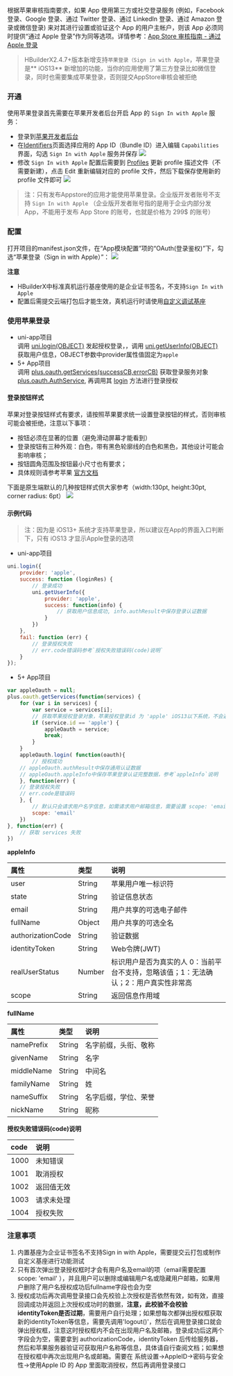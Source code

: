 根据苹果审核指南要求，如果 App 使用第三方或社交登录服务 (例如，Facebook 登录、Google 登录、通过 Twitter 登录、通过 LinkedIn 登录、通过 Amazon 登录或微信登录) 来对其进行设置或验证这个 App 的用户主帐户，则该 App 必须同时提供“通过 Apple 登录”作为同等选项。详情参考：[App Store 审核指南 - 通过 Apple 登录](https://developer.apple.com/cn/app-store/review/guidelines/#sign-in-with-apple)

> HBuilderX2.4.7+版本新增支持`苹果登录（Sign in with Apple`，苹果登录是** iOS13** 新增加的功能，当你的应用使用了第三方登录比如微信登录，同时也需要集成苹果登录，否则提交AppStore审核会被拒绝


### 开通  
使用苹果登录首先需要在苹果开发者后台开启 App 的 `Sign In with Apple` 服务：
- 登录到[苹果开发者后台](https://developer.apple.com/)
- 在[Identifiers](https://developer.apple.com/account/resources/identifiers/list)页面选择应用的 App ID（Bundle ID）进入编辑 `Capabilities` 界面，勾选 `Sign In with Apple` 服务并保存
![](https://native-res.dcloud.net.cn/images/uniapp/oauth/apple-appid.png)
- 修改 `Sign In with Apple` 配置后需要到 [Profiles](https://developer.apple.com/account/resources/profiles/list) 更新 profile 描述文件（不需要新建），点击 Edit 重新编辑对应的 profile 文件，然后下载保存使用新的 profile 文件即可
![](https://native-res.dcloud.net.cn/images/uniapp/oauth/apple-profile.png)

> 注：只有发布Appstore的应用才能使用苹果登录。企业版开发者账号不支持 `Sign In with Apple` （企业版开发者账号指的是用于企业内部分发App，不能用于发布 App Store 的账号，也就是价格为 299$ 的账号）



### 配置  
打开项目的manifest.json文件，在“App模块配置”项的“OAuth(登录鉴权)”下，勾选“苹果登录（Sign in with Apple）”：
![](https://native-res.dcloud.net.cn/images/uniapp/oauth/apple-manifest.png)

**注意**
- HBuilderX中标准真机运行基座使用的是企业证书签名，不支持`Sign In with Apple`
- 配置后需提交云端打包后才能生效，真机运行时请使用[自定义调试基座](https://ask.dcloud.net.cn/article/35115)



### 使用苹果登录  

- uni-app项目  
调用 [uni.login(OBJECT)](api/plugins/login?id=login) 发起授权登录，，调用 [uni.getUserInfo(OBJECT)](https://uniapp.dcloud.io/api/plugins/login?id=getuserinfo) 获取用户信息，OBJECT参数中provider属性值固定为`apple`
- 5+ App项目  
调用 [plus.oauth.getServices(successCB,errorCB)](https://www.html5plus.org/doc/zh_cn/oauth.html#plus.oauth.getServices) 获取登录服务对象 [plus.oauth.AuthService](https://www.html5plus.org/doc/zh_cn/oauth.html#plus.oauth.AuthService), 再调用其 [login](https://www.html5plus.org/doc/zh_cn/oauth.html#plus.oauth.AuthService.login) 方法进行登录授权 

#### 登录按钮样式  
苹果对登录按钮样式有要求，请按照苹果要求统一设置登录按钮的样式，否则审核可能会被拒绝，注意以下事项：
- 按钮必须在显著的位置（避免滑动屏幕才能看到）
- 登录按钮有三种外观：白色，带有黑色轮廓线的白色和黑色，其他设计可能会影响审核；
- 按钮圆角范围及按钮最小尺寸也有要求；
- 具体规则请参考苹果 [官方文档](https://developer.apple.com/design/human-interface-guidelines/sign-in-with-apple/overview/)

下面是原生端默认的几种按钮样式供大家参考（width:130pt, height:30pt, corner radius: 6pt）
![](https://native-res.dcloud.net.cn/images/uniapp/oauth/apple-style-zh.png)


#### 示例代码  

> 注：因为是 iOS13+ 系统才支持苹果登录，所以建议在App的界面入口判断下，只有 iOS13 才显示Apple登录的选项  

- uni-app项目  
``` js  
uni.login({
    provider: 'apple',
    success: function (loginRes) {
        // 登录成功
        uni.getUserInfo({
            provider: 'apple',
            success: function(info) {
                // 获取用户信息成功, info.authResult中保存登录认证数据
            }
        })
    },
    fail: function (err) {
        // 登录授权失败  
        // err.code错误码参考`授权失败错误码(code)说明`
    }
});
```  

- 5+ App项目  
``` js  
var appleOauth = null;
plus.oauth.getServices(function(services) {
	for (var i in services) {
		var service = services[i];
		// 获取苹果授权登录对象，苹果授权登录id 为 'apple' iOS13以下系统，不会返回苹果登录对应的 service  
		if (service.id == 'apple') {
			appleOauth = service;
			break;
		}
	}
	appleOauth.login( function(oauth){
		// 授权成功
    // appleOauth.authResult中保存通用认证数据
    // appleOauth.appleInfo中保存苹果登录认证完整数据，参考`appleInfo`说明
	}, function(err) {
    // 登录授权失败  
    // err.code是错误码
	}, {
		// 默认只会请求用户名字信息，如需请求用户邮箱信息，需要设置 scope: 'email'  
		scope: 'email'
	})
}, function(err) {
	// 获取 services 失败
})
```



**appleInfo**  

属性|类型|说明
:--|:--|:--|
user|String|苹果用户唯一标识符
state|String|验证信息状态
email|String|用户共享的可选电子邮件
fullName|Object|用户共享的可选全名
authorizationCode|String|验证数据
identityToken|String|Web令牌(JWT)
realUserStatus|Number|标识用户是否为真实的人 0：当前平台不支持，忽略该值；1：无法确认；2：用户真实性非常高
scope|String|返回信息作用域


**fullName**

属性|类型|说明
:--|:--|:--|
namePrefix|String|名字前缀，头衔、敬称
givenName|String|名字
middleName|String|中间名
familyName|String|姓
nameSuffix|String|名字后缀，学位、荣誉
nickName|String|昵称


**授权失败错误码(code)说明**

code|说明
:--|:--|
1000|未知错误
1001|取消授权
1002|返回值无效
1003|请求未处理
1004|授权失败


### 注意事项
1. 内置基座为企业证书签名不支持Sign in with Apple，需要提交云打包或制作自定义基座进行功能测试
2. 只有首次弹出登录授权框时才会有用户名及email的项（email需要配置 scope: 'email' ），并且用户可以删除或编辑用户名或隐藏用户邮箱，如果用户删除了用户名授权成功后fullname字段也会为空
3. 授权成功后再次调用登录接口会先校验上次授权是否依然有效，如有效，直接回调成功并返回上次授权成功时的数据，**注意，此校验不会校验identityToken是否过期**，需要用户自行处理；如果想每次都弹出授权框获取新的identityToken等信息，需要先调用'logout()'，然后在调用登录接口就会弹出授权框，注意这时授权框内不会在出现用户名及邮箱，登录成功后这两个字段会为空，需要拿到 authorizationCode，identityToken 后传给服务器，然后和苹果服务器验证可获取用户名称等信息，具体请自行查阅文档；如果想在授权框中再次出现用户名或邮箱。需要在 系统设置->AppleID->密码与安全性->使用Apple ID 的 App 里面取消授权，然后再调用登录接口


